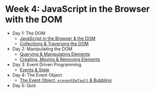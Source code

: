 # Week 4: JavaScript in the Browser with the DOM

- Day 1: The DOM
    - [JavaScript in the Browser & the DOM](https://github.com/develop-me/bootcamp--week-04--dom/blob/master/scripts/01-dom/README.md)
    - [Collections & Traversing the DOM](https://github.com/develop-me/bootcamp--week-04--dom/blob/master/scripts/02-collections-traversing/README.md)
- Day 2: Manipulating the DOM
    - [Querying & Manipulating Elements](https://github.com/develop-me/bootcamp--week-04--dom/blob/master/scripts/03-dom-manipulation/README.md)
    - [Creating, Moving & Removing Elements](https://github.com/develop-me/bootcamp--week-04--dom/blob/master/scripts/04-dom-creation/README.md)
- Day 3: Event Driven Programming
    - [Events & State](https://github.com/develop-me/bootcamp--week-04--dom/blob/master/scripts/05-events/README.md)
- Day 4: The Event Object
    - [The Event Object, `preventDefault` & Bubbling](https://github.com/develop-me/bootcamp--week-04--dom/blob/master/scripts/06-advanced-events/README.md)
- Day 5: Quiz
